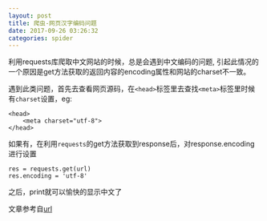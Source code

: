 ```yaml
---
layout: post
title: 爬虫-网页汉字编码问题
date: 2017-09-26 03:26:32
categories: spider
---
```


利用requests库爬取中文网站的时候，总是会遇到中文编码的问题, 引起此情况的一个原因是get方法获取的返回内容的encoding属性和网站的charset不一致。

遇到此类问题，首先去查看网页源码，在`<head>`标签里去查找`<meta>`标签里时候有`charset`设置，eg:

```
<head>
    <meta charset="utf-8">
</head>
```

如果有，在利用`requests`的get方法获取到response后，对response.encoding进行设置

```
res = requests.get(url)
res.encoding = 'utf-8'
```

之后，print就可以愉快的显示中文了

文章参考自[url][url]

[url]:http://www.cnblogs.com/yestreenstars/p/5583539.html
